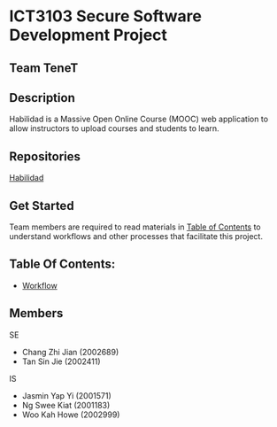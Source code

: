# ICT3103 Secure Software Development Project

## Team TeneT

## Description

Habilidad is a Massive Open Online Course (MOOC) web application to allow instructors to upload courses and students to learn.

## Repositories

[Habilidad](https://github.com/ICT3103-P1-TeneT-Habilidad/habilidad)

## Get Started

Team members are required to read materials in [Table of Contents](#table-of-contents) to understand workflows and other processes that facilitate this project.

## Table Of Contents:

- [Workflow](../docs/workflow.md)

## Members

SE

- Chang Zhi Jian (2002689)
- Tan Sin Jie (2002411)

IS

- Jasmin Yap Yi (2001571)
- Ng Swee Kiat (2001183)
- Woo Kah Howe (2002999)
